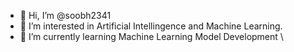 - 👋 Hi, I’m @soobh2341
- 👀 I’m interested in Artificial Intellingence and Machine Learning.
- 🌱 I’m currently learning Machine Learning Model Development \
<!---
soobh2341/soobh2341 is a ✨ special ✨ repository because its `README.md` (this file) appears on your GitHub profile.
You can click the Preview link to take a look at your changes.
--->
